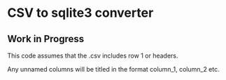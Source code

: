 # CSV to sqlite3 converter

## Work in Progress

This code assumes that the .csv includes row 1 or headers.

Any unnamed columns will be titled in the format column_1, column_2 etc.
